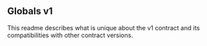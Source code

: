 ## Globals v1

This readme describes what is unique about the v1 contract and its compatibilities with other contract versions.
